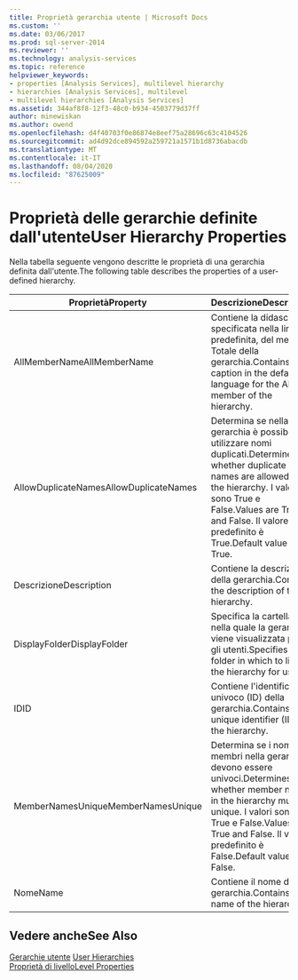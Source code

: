 ```yaml
---
title: Proprietà gerarchia utente | Microsoft Docs
ms.custom: ''
ms.date: 03/06/2017
ms.prod: sql-server-2014
ms.reviewer: ''
ms.technology: analysis-services
ms.topic: reference
helpviewer_keywords:
- properties [Analysis Services], multilevel hierarchy
- hierarchies [Analysis Services], multilevel
- multilevel hierarchies [Analysis Services]
ms.assetid: 344af8f8-12f3-48c0-b934-4503779d37ff
author: minewiskan
ms.author: owend
ms.openlocfilehash: d4f40703f0e86874e8eef75a28696c63c4104526
ms.sourcegitcommit: ad4d92dce894592a259721a1571b1d8736abacdb
ms.translationtype: MT
ms.contentlocale: it-IT
ms.lasthandoff: 08/04/2020
ms.locfileid: "87625009"
---
```

# <a name="user-hierarchy-properties"></a><span data-ttu-id="bb8e7-102">Proprietà delle gerarchie definite dall'utente</span><span class="sxs-lookup"><span data-stu-id="bb8e7-102">User Hierarchy Properties</span></span>
  <span data-ttu-id="bb8e7-103">Nella tabella seguente vengono descritte le proprietà di una gerarchia definita dall'utente.</span><span class="sxs-lookup"><span data-stu-id="bb8e7-103">The following table describes the properties of a user-defined hierarchy.</span></span>  
  
|<span data-ttu-id="bb8e7-104">Proprietà</span><span class="sxs-lookup"><span data-stu-id="bb8e7-104">Property</span></span>|<span data-ttu-id="bb8e7-105">Descrizione</span><span class="sxs-lookup"><span data-stu-id="bb8e7-105">Description</span></span>|  
|--------------|-----------------|  
|<span data-ttu-id="bb8e7-106">AllMemberName</span><span class="sxs-lookup"><span data-stu-id="bb8e7-106">AllMemberName</span></span>|<span data-ttu-id="bb8e7-107">Contiene la didascalia, specificata nella lingua predefinita, del membro Totale della gerarchia.</span><span class="sxs-lookup"><span data-stu-id="bb8e7-107">Contains the caption in the default language for the All member of the hierarchy.</span></span>|  
|<span data-ttu-id="bb8e7-108">AllowDuplicateNames</span><span class="sxs-lookup"><span data-stu-id="bb8e7-108">AllowDuplicateNames</span></span>|<span data-ttu-id="bb8e7-109">Determina se nella gerarchia è possibile utilizzare nomi duplicati.</span><span class="sxs-lookup"><span data-stu-id="bb8e7-109">Determines whether duplicate names are allowed in the hierarchy.</span></span> <span data-ttu-id="bb8e7-110">I valori sono True e False.</span><span class="sxs-lookup"><span data-stu-id="bb8e7-110">Values are True and False.</span></span> <span data-ttu-id="bb8e7-111">Il valore predefinito è True.</span><span class="sxs-lookup"><span data-stu-id="bb8e7-111">Default value is True.</span></span>|  
|<span data-ttu-id="bb8e7-112">Descrizione</span><span class="sxs-lookup"><span data-stu-id="bb8e7-112">Description</span></span>|<span data-ttu-id="bb8e7-113">Contiene la descrizione della gerarchia.</span><span class="sxs-lookup"><span data-stu-id="bb8e7-113">Contains the description of the hierarchy.</span></span>|  
|<span data-ttu-id="bb8e7-114">DisplayFolder</span><span class="sxs-lookup"><span data-stu-id="bb8e7-114">DisplayFolder</span></span>|<span data-ttu-id="bb8e7-115">Specifica la cartella nella quale la gerarchia viene visualizzata per gli utenti.</span><span class="sxs-lookup"><span data-stu-id="bb8e7-115">Specifies the folder in which to list the hierarchy for users.</span></span>|  
|<span data-ttu-id="bb8e7-116">ID</span><span class="sxs-lookup"><span data-stu-id="bb8e7-116">ID</span></span>|<span data-ttu-id="bb8e7-117">Contiene l'identificatore univoco (ID) della gerarchia.</span><span class="sxs-lookup"><span data-stu-id="bb8e7-117">Contains the unique identifier (ID) of the hierarchy.</span></span>|  
|<span data-ttu-id="bb8e7-118">MemberNamesUnique</span><span class="sxs-lookup"><span data-stu-id="bb8e7-118">MemberNamesUnique</span></span>|<span data-ttu-id="bb8e7-119">Determina se i nomi dei membri nella gerarchia devono essere univoci.</span><span class="sxs-lookup"><span data-stu-id="bb8e7-119">Determines whether member names in the hierarchy must be unique.</span></span> <span data-ttu-id="bb8e7-120">I valori sono True e False.</span><span class="sxs-lookup"><span data-stu-id="bb8e7-120">Values are True and False.</span></span> <span data-ttu-id="bb8e7-121">Il valore predefinito è False.</span><span class="sxs-lookup"><span data-stu-id="bb8e7-121">Default value is False.</span></span>|  
|<span data-ttu-id="bb8e7-122">Nome</span><span class="sxs-lookup"><span data-stu-id="bb8e7-122">Name</span></span>|<span data-ttu-id="bb8e7-123">Contiene il nome della gerarchia.</span><span class="sxs-lookup"><span data-stu-id="bb8e7-123">Contains the name of the hierarchy.</span></span>|  
  
## <a name="see-also"></a><span data-ttu-id="bb8e7-124">Vedere anche</span><span class="sxs-lookup"><span data-stu-id="bb8e7-124">See Also</span></span>  
 <span data-ttu-id="bb8e7-125">[Gerarchie utente](user-hierarchies.md) </span><span class="sxs-lookup"><span data-stu-id="bb8e7-125">[User Hierarchies](user-hierarchies.md) </span></span>  
 [<span data-ttu-id="bb8e7-126">Proprietà di livello</span><span class="sxs-lookup"><span data-stu-id="bb8e7-126">Level Properties</span></span>](user-hierarchies-level-properties.md)  
  
  
